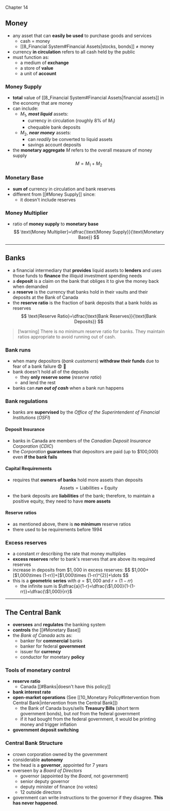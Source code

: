 Chapter 14

## Money
- any asset that can **easily be used** to purchase goods and services
	- cash $=$ money
	- [[8_Financial System#Financial Assets|stocks, bonds]] $\neq$ money
- currency **in circulation** refers to all cash held by the public
- must function as:
	- a medium of **exchange**
	- a store of **value**
	- a unit of **account**

### Money Supply
- **total** value of [[8_Financial System#Financial Assets|financial assets]] in the economy that are money
- can include:
	- $M_{1}$, ***most* *liquid*** assets:
		- currency in circulation (roughly 8% of $M_{1}$)
		- chequable bank deposits
	- $M_{2}$, ***near money*** assets: 
		- can *readily* be converted to liquid assets
		- savings account deposits
- the **monetary aggregate** $M$ refers to the overall measure of money supply
$$
M=M_{1}+M_{2}
$$
### Monetary Base
- **sum of** currency in circulation and bank reserves
- different from [[#Money Supply]] since:
	- it doesn't include reserves

### Money Multiplier
- ratio of **money supply** to **monetary base**
$$
\text{Money Multiplier}=\dfrac{\text{Money Supply}}{\text{Monetary Base}}
$$


---

## Banks
- a financial intermediary that **provides** liquid assets to **lenders** and uses those funds to **finance** the illiquid investment spending needs
- a **deposit** is a claim on the bank that obliges it to give the money back when demanded
- a **reserve** is the currency that banks hold in their vaults and their deposits at the Bank of Canada
- the **reserve ratio** is the fraction of bank deposits that a bank holds as reserves
$$
\text{Reserve Ratio}=\dfrac{\text{Bank Reserves}}{\text{Bank Deposits}}
$$

> [!warning] There is no minimum reserve ratio for banks. They maintain ratios appropriate to avoid running out of cash.

### Bank runs
- when many depositors (*bank customers*) **withdraw their funds** due to fear of a bank failure 😨 🏦 
- bank doesn't hold all of the deposits
	- they **only reserve some** (*reserve ratio*)
	- and lend the rest
- banks can ***run out of cash*** when a bank run happens

### Bank regulations
- banks are **supervised** by the *Office of the Superintendent of Financial Institutions* (*OSFI*)

#### Deposit Insurance
- banks in Canada are members of the *Canadian Deposit Insurance Corporation* (*CDIC*)
- the *Corporation* **guarantees** that depositors are paid (up to $100,000) even **if the bank fails**

#### Capital Requirements
- requires that **owners of banks** hold more assets than deposits
$$
\text{Assets}=\text{Liabilities}+\text{Equity}
$$
- the bank deposits are **liabilities** of the bank; therefore, to maintain a positive equity, they need to have **more assets**

#### Reserve ratios
- as mentioned above, there is **no minimum** reserve ratios
- there used to be requirements before 1994


### Excess reserves
- a constant $rr$ describing the rate that money multiplies
- **excess reserves** refer to bank's reserves that are above its required reserves
- increase in deposits from $\$1,000$ in excess reserves:
$$
\$1,000+[\$1,000\times (1-rr)]+[$1,000\times (1-rr)^{2}]+\dots
$$
- this is a **geometric series** with $a=\$1,000$ and $r=(1-rr)$
	- the infinite sum is $\dfrac{a}{1-r}=\dfrac{\$1,000}{1-(1-rr)}=\dfrac{\$1,000}{rr}$


---

## The Central Bank
- **oversees** and **regulates** the banking system
- **controls** the [[#Monetary Base]]
- the *Bank of Canada* acts as:
	- banker for **commercial** banks
	- banker for federal **government**
	- issuer for **currency**
	- conductor for monetary **policy**

### Tools of monetary control
- **reserve ratio** 
	- Canada [[#Banks|doesn't have this policy]]
- **bank interest rate**
- **open-market operations** (See [[10_Monetary Policy#Intervention from Central Bank|intervention from the Central Bank]])
	- the Bank of Canada buys/sells **Treasury Bills** (short term government bonds), but *not* from the federal government
	- if it had bought from the federal government, it would be printing money and trigger inflation
- **government deposit switching**

### Central Bank Structure
- crown corporation owned by the government
- considerable **autonomy**
- the head is a **governor**, appointed for 7 years
- overseen by a *Board of Directors*
	- governor (appointed by the *Board*, not government)
	- senior deputy governor
	- deputy minister of finance (no votes)
	- 12 outside directors
- government can write instructions to the governor if they disagree. **This has never happened**.

